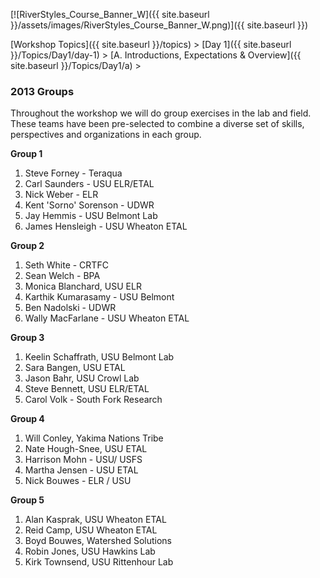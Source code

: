 [![RiverStyles_Course_Banner_W]({{ site.baseurl }}/assets/images/RiverStyles_Course_Banner_W.png)]({{ site.baseurl }})

[Workshop Topics]({{ site.baseurl }}/topics)‎ > ‎[Day 1]({{ site.baseurl }}/Topics/Day1/day-1)‎‎ > ‎[A. Introductions, Expectations & Overview]({{ site.baseurl }}/Topics/Day1/a)‎ > ‎

### 2013 Groups



Throughout the workshop we will do group exercises in the lab and field. These teams have been pre-selected to combine a diverse set of skills, perspectives and organizations in each group.

**Group 1**

1. Steve Forney - Teraqua
2. Carl Saunders - USU ELR/ETAL
3. Nick Weber - ELR
4. Kent 'Sorno' Sorenson - UDWR
5. Jay Hemmis - USU Belmont Lab
6. James Hensleigh - USU Wheaton ETAL

**Group 2**

1. Seth White - CRTFC
2. Sean Welch - BPA
3. Monica Blanchard, USU ELR
4. Karthik Kumarasamy - USU Belmont
5. Ben Nadolski - UDWR
6. Wally MacFarlane - USU Wheaton ETAL

**Group 3**

1. Keelin Schaffrath, USU Belmont Lab
2. Sara Bangen, USU ETAL
3. Jason Bahr, USU Crowl Lab
4. Steve Bennett, USU ELR/ETAL
5. Carol Volk - South Fork Research

**Group 4**

1. Will Conley, Yakima Nations Tribe
2. Nate Hough-Snee, USU ETAL
3. Harrison Mohn - USU/ USFS
4. Martha Jensen - USU ETAL
5. Nick Bouwes - ELR / USU

**Group 5**

1. Alan Kasprak, USU Wheaton ETAL
2. Reid Camp, USU Wheaton ETAL
3. Boyd Bouwes, Watershed Solutions
4. Robin Jones, USU Hawkins Lab
5. Kirk Townsend, USU Rittenhour Lab